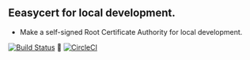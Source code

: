 ## Eeasycert for local development.
* Make a self-signed Root Certificate Authority for local development.

[![Build Status](https://travis-ci.org/madeny/lhttps.svg?branch=master)](https://travis-ci.org/madeny/lhttps)  [![CircleCI](https://circleci.com/gh/CircleCI-Public/circleci-demo-php-laravel.svg?style=svg)](https://circleci.com/gh/madeny/Eeasycert)

<!-- https://circleci.com/gh/madeny/Eeasycert -->

